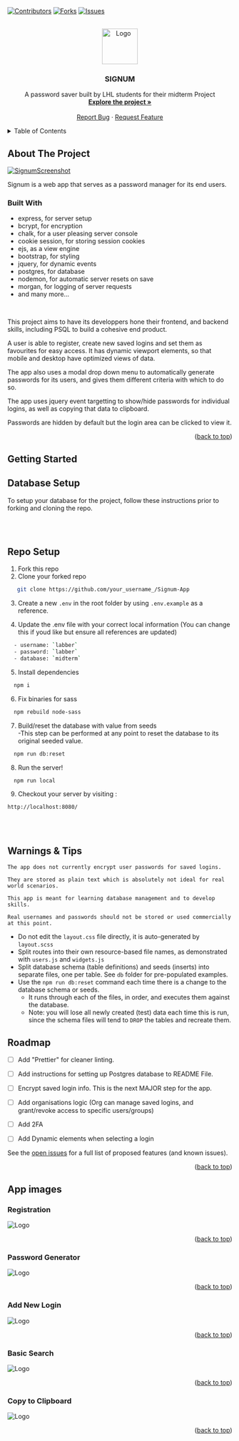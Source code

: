 
[![Contributors][contributors-shield]][contributors-url]
[![Forks][forks-shield]][forks-url]
[![Issues][issues-shield]][issues-url]


<!-- PROJECT LOGO -->
<br />
<div align="center">
  <a href="https://github.com/danekf/Signum-App/blob/feature/readme/images/Signum%20S.png">
    <img src="images/Signum S.png" alt="Logo" width="80" height="80">
  </a>

  <h3 align="center">SIGNUM</h3>

  <p align="center">
    A password saver built by LHL students for their midterm Project
    <br />
    <a href="https://github.com/danekf/Signum-App"><strong>Explore the project »</strong></a>
    <br />
    <br />
    <a href="https://github.com/danekf/https://github.com/danekf/Signum-App/issues">Report Bug</a>
    ·
    <a href="https://github.com/danekf/https://github.com/danekf/Signum-App/issues">Request Feature</a>
  </p>
</div>
<a name ="readme-top"></a>
<!-- TABLE OF CONTENTS -->
<details>
  <summary>Table of Contents</summary>
   <ol>
    <li>
      <a href="#about-the-project">About The Project</a>
      <ul>
        <li><a href="#built-with">Built With</a></li>
      </ul>
    </li>
    <li>
      <a href="#database-setup">Database Setup</a>
    </li>
    <li>
      <a href="#getting-started">Getting Started</a>
      <ul>
        <li><a href="#database-setup">Database Setup</a></li>
        <li><a href="#repo-setup">Repo Setup</a></li>
        <li><a href="#warnings-tips">Warnings & Tips</a></li>
    </ul>
    </li>
    <li><a href="#roadmap">Roadmap</a></li>
    <li><a href="#app-images">App Images</a></li>

  </ol>
</details>

<!-- ABOUT -->
## About The Project

[![SignumScreenshot][product-screenshot]](https://github.com/danekf/Sigun-App)

Signum is a web app that serves as a password manager for its end users.

### Built With
<ul>
  <li>express, for server setup</li>
  <li>bcrypt, for encryption</li>
  <li>chalk, for a user pleasing server console</li>
  <li>cookie session, for storing session cookies</li>
  <li>ejs, as a view engine</li>
  <li>bootstrap, for styling</li>
  <li>jquery, for dynamic events </li>
  <li>postgres, for database </li>
  <li>nodemon, for automatic server resets on save</li>
  <li>morgan, for logging of server requests<li>
and many more...
</ul>
<br>

This project aims to have its developpers hone their frontend, and backend skills, including PSQL to build a cohesive end product.

A user is able to register, create new saved logins and set them as favourites for easy access. It has dynamic viewport elements, so that mobile and desktop have optimized views of data.

The app also uses a modal drop down menu to automatically generate passwords for its users, and gives them different criteria with which to do so.

The app uses jquery event targetting to show/hide passwords for individual logins, as well as copying that data to clipboard.

Passwords are hidden by default but the login area can be clicked to view it.


<p align="right">(<a href="#readme-top">back to top</a>)</p>



## Getting Started

## Database Setup
To setup your database for the project, follow these instructions prior to forking and cloning the repo.

<br>
<br>

## Repo Setup

1. Fork this repo
2. Clone your forked repo
```sh
   git clone https://github.com/your_username_/Signum-App
   ```
3. Create a new `.env` in the root folder by using `.env.example` as a reference.

4. Update the .env file with your correct local information (You can change this if youd like but ensure all references are updated)
  ```sh
    - username: `labber` 
    - password: `labber` 
    - database: `midterm`
```
5. Install dependencies
```sh
  npm i
  ```
6. Fix binaries for sass
```sh
  npm rebuild node-sass
```

7. Build/reset the database with value from seeds <br>
    -This step can be performed at any point to reset the database to its original seeded value.
```sh
  npm run db:reset
```

8. Run the server!
```sh
  npm run local
```

9. Checkout your server by visiting :
```sh
http://localhost:8080/
```
<br>
<br>

## Warnings & Tips

```
The app does not currently encrypt user passwords for saved logins. 

They are stored as plain text which is absolutely not ideal for real world scenarios.

This app is meant for learning database management and to develop skills.

Real usernames and passwords should not be stored or used commercially at this point.

```
- Do not edit the `layout.css` file directly, it is auto-generated by `layout.scss`
- Split routes into their own resource-based file names, as demonstrated with `users.js` and `widgets.js`
- Split database schema (table definitions) and seeds (inserts) into separate files, one per table. See `db` folder for pre-populated examples. 
- Use the `npm run db:reset` command each time there is a change to the database schema or seeds. 
  - It runs through each of the files, in order, and executes them against the database. 
  - Note: you will lose all newly created (test) data each time this is run, since the schema files will tend to `DROP` the tables and recreate them.

## Roadmap

- [ ] Add "Prettier" for cleaner linting.
- [ ] Add instructions for setting up Postgres database to README File.
- [ ] Encrypt saved login info. This is the next MAJOR step for the app.
- [ ] Add organisations logic (Org can manage saved logins, and grant/revoke access to specific users/groups)
- [ ] Add 2FA 
- [ ] Add Dynamic elements when selecting a login


See the [open issues](https://github.com/danekf/Signum-App/issues) for a full list of proposed features (and known issues).

<p align="right">(<a href="#readme-top">back to top</a>)</p>

## App images

### Registration
  <a>
    <img src="images/Register.png" alt="Logo">
  </a>
<br>
<p align="right">(<a href="#readme-top">back to top</a>)</p>

### Password Generator
  <a>
    <img src="images/Password.png" alt="Logo">
  </a>
<br>
<p align="right">(<a href="#readme-top">back to top</a>)</p>

### Add New Login
  <a>
    <img src="images/addNew.png" alt="Logo">
  </a>
<br>
<p align="right">(<a href="#readme-top">back to top</a>)</p>

### Basic Search
  <a>
    <img src="images/Search.png" alt="Logo">
  </a>
<br>
<p align="right">(<a href="#readme-top">back to top</a>)</p>

### Copy to Clipboard 

  <a>
    <img src="images/CopyToC.png" alt="Logo">
  </a>
<br>
<p align="right">(<a href="#readme-top">back to top</a>)</p>





<!-- MARKDOWN LINKS & IMAGES -->
<!-- https://www.markdownguide.org/basic-syntax/#reference-style-links -->
[contributors-shield]: https://img.shields.io/badge/Contributors-3-sucess
[contributors-url]: https://github.com/danekf/LHL-MidtermProject/graphs/contributors

[forks-shield]: https://img.shields.io/badge/All-Forks-yellow
[forks-url]: https://github.com/danekf/LHL-MidtermProject/network/members

[issues-shield]:https://img.shields.io/badge/All-Issues-red
[issues-url]: https://github.com/othneildrew/Best-README-Template/issues

[product-screenshot]: images/Favourites.png
